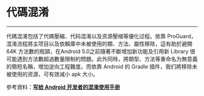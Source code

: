 # 代碼混淆

---

代碼混淆包括了代碼壓縮、代码混淆以及资源壓缩等優化过程。依靠 ProGuard，混淆流程將主项目以及依賴庫中未被使用的類、方法、屬性移除，這有助於避開 64K 方法數的瓶頸，在Android 5.0之前隨著不斷增加新功能及引用新 Library 很可能遇到方法數超過數量限制的問題。此外同時，將類型、方法等重命名为無意義的簡短名稱，增加逆向工程難度。而依靠 Android 的 Gradle 插件，我们將移除未被使用的资源，可有效减小 apk 大小。



參考資料：[**写给 Android 开发者的混淆使用手册**](https://www.diycode.cc/topics/380)

